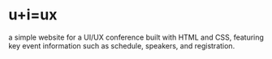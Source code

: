 # u+i=ux
a simple website for a UI/UX conference built with HTML and CSS, featuring key event information such as schedule, speakers, and registration. 
